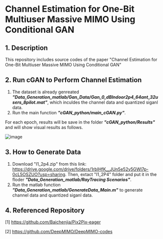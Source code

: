 # Channel Estimation for One-Bit Multiuser Massive MIMO Using Conditional GAN
## 1. Description
This repository includes source codes of the paper "Channel Estimation for One-Bit Multiuser Massive MIMO Using Conditional GAN"

## 2. Run cGAN to Perform Channel Estimation
1. The dataset is already genreated ***"Data_Generation_matlab/Gan_Data/Gan_0_dBIndoor2p4_64ant_32users_8pilot.mat"***, which inculdes the channel data and quantized siganl data.
2. Run the main function ***"cGAN_python/main_cGAN.py"***. 

For each epoch, results will be save in the folder ***"cGAN_python/Results"*** and will show visual results as follows.

![image](https://github.com/YudiDong/Channel_Estimation_cGAN/blob/master/cGAN_python/generated_img/img_1.png)

## 3. How to Generate Data
1. Download "I1_2p4.zip" from this link: https://drive.google.com/drive/folders/1rbIHfK__JUn5e52y5GWI7p-0cL5OSZUO?usp=sharing. Then, extact "I1_2P4" folder and put it in the floder ***"Data_Generation_matlab/RayTracing Scenarios"***.
2. Run the matlab function ***"Data_Generation_matlab/GenerateData_Main.m"*** to generate channel data and quantized siganl data.

## 4. Referenced Repository

[1] https://github.com/Baichenjia/Pix2Pix-eager

[2] https://github.com/DeepMIMO/DeepMIMO-codes
